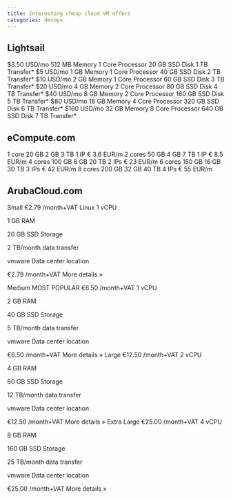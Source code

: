 ```yaml
---
title: Interesting cheap cloud VM offers
categories: devops
---
```


## Lightsail

$3.50
USD/mo
512 MB Memory
1 Core Processor
20 GB SSD Disk
1 TB Transfer*
$5
USD/mo
1 GB Memory
1 Core Processor
40 GB SSD Disk
2 TB Transfer*
$10
USD/mo
2 GB Memory
1 Core Processor
60 GB SSD Disk
3 TB Transfer*
$20
USD/mo
4 GB Memory
2 Core Processor
80 GB SSD Disk
4 TB Transfer*
$40
USD/mo
8 GB Memory
2 Core Processor
160 GB SSD Disk
5 TB Transfer*
$80
USD/mo
16 GB Memory
4 Core Processor
320 GB SSD Disk
6 TB Transfer*
$160
USD/mo
32 GB Memory
8 Core Processor
640 GB SSD Disk
7 TB Transfer*

## eCompute.com

	
1 core
20 GB
2 GB
3 TB
1 IP
€ 3.6 EUR/m
2 cores
50 GB
4 GB
7 TB
1 IP
€ 8.5 EUR/m
4 cores
100 GB
8 GB
20 TB
2 IPs
€ 23 EUR/m
6 cores
150 GB
16 GB
30 TB
3 IPs
€ 42 EUR/m
8 cores
200 GB
32 GB
40 TB
4 IPs
€ 55 EUR/m

## ArubaCloud.com

Small
€2.79 /month+VAT
Linux
1 vCPU

1 GB RAM

20 GB
SSD Storage

2 TB/month
data transfer

vmware
Data center location

€2.79 /month+VAT
More details »

Medium
MOST POPULAR
€6.50 /month+VAT
1 vCPU

2 GB RAM

40 GB
SSD Storage

5 TB/month
data transfer

vmware
Data center location

€6.50 /month+VAT
More details »
Large
€12.50 /month+VAT
2 vCPU

4 GB RAM

80 GB
SSD Storage

12 TB/month
data transfer

vmware
Data center location

€12.50 /month+VAT
More details »
Extra Large
€25.00 /month+VAT
4 vCPU

8 GB RAM

160 GB
SSD Storage

25 TB/month
data transfer

vmware
Data center location

€25.00 /month+VAT
More details »
